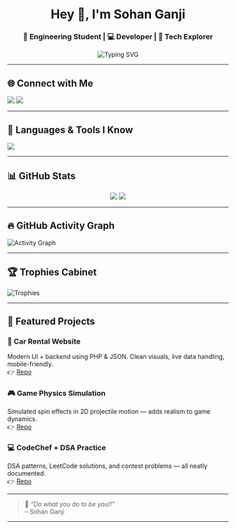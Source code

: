 <h1 align="center">Hey 👋, I'm Sohan Ganji</h1>
<h3 align="center">🚀 Engineering Student | 💻 Developer | 🤖 Tech Explorer</h3>

<p align="center">
  <img src="https://readme-typing-svg.demolab.com?font=Fira+Code&duration=3000&pause=1000&color=F75C7E&center=true&vCenter=true&multiline=true&width=600&lines=I'm+a+Code+Machine.;Building+cool+stuff+everyday.;Always+Learning+💡" alt="Typing SVG" />
</p>

---

## 🌐 Connect with Me
<p align="left">
  <a href="mailto:sohan.ganji2151@gmail.com"><img src="https://img.shields.io/badge/email-D14836?style=for-the-badge&logo=gmail&logoColor=white"/></a>
  <a href="https://www.linkedin.com/in/SohanGanji006"><img src="https://img.shields.io/badge/linkedin-%230077B5.svg?style=for-the-badge&logo=linkedin&logoColor=white"/></a>
</p>

---

## 🧠 Languages & Tools I Know

<p align="left">
  <img src="https://skillicons.dev/icons?i=c,cpp,java,js,python,html,css,mysql,git,github,vscode,linux&perline=6" />
</p>

---

## 📊 GitHub Stats

<div align="center">
  <img src="https://github-readme-stats.vercel.app/api?username=SohanGanji&show_icons=true&theme=tokyonight" />
  <img src="https://github-readme-stats.vercel.app/api/top-langs/?username=SohanGanji&layout=compact&theme=tokyonight" />
</div>

---

## 🔥 GitHub Activity Graph

![Activity Graph](https://github-readme-activity-graph.cyclic.app/graph?username=SohanGanji&theme=dracula)

---

## 🏆 Trophies Cabinet

![Trophies](https://github-profile-trophy.vercel.app/?username=SohanGanji&theme=radical&no-bg=true&no-frame=true)

---

## 📁 Featured Projects

### 🚗 Car Rental Website
Modern UI + backend using PHP & JSON. Clean visuals, live data handling, mobile-friendly.  
👉 [Repo](https://github.com/SohanGanji/REPO_NAME) <!-- Replace this with actual repo -->

### 🎮 Game Physics Simulation
Simulated spin effects in 2D projectile motion — adds realism to game dynamics.  
👉 [Repo](https://github.com/SohanGanji/REPO_NAME)

### 💻 CodeChef + DSA Practice
DSA patterns, LeetCode solutions, and contest problems — all neatly documented.  
👉 [Repo](https://github.com/SohanGanji/REPO_NAME)

---

> 🧾 *“Do what you do to be you!!”*  
> – Sohan Ganji

---
